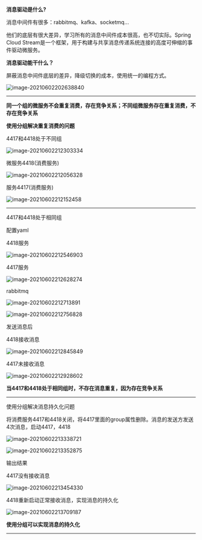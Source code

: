 **消息驱动是什么?**

消息中间件有很多：rabbitmq、kafka、socketmq...

他们的底层有很大差异，学习所有的消息中间件成本很高，也不切实际。Spring Cloud Stream是一个框架，用于构建与共享消息传递系统连接的高度可伸缩的事件驱动微服务。

**消息驱动能干什么？**

屏蔽消息中间件底层的差异，降级切换的成本，使用统一的编程方式。

![image-20210602202638840](C:\Users\ASUS\AppData\Roaming\Typora\typora-user-images\image-20210602202638840.png)

-------------------------------------------------------------------------------------------------------

**同一个组的微服务不会重复消费，存在竞争关系；不同组微服务存在重复消费，不存在竞争关系**

**使用分组解决重复消费的问题**

4417和4418处于不同组

![image-20210602212303334](C:\Users\ASUS\AppData\Roaming\Typora\typora-user-images\image-20210602212303334.png)

微服务4418(消费服务)

![image-20210602212056328](C:\Users\ASUS\AppData\Roaming\Typora\typora-user-images\image-20210602212056328.png)

服务4417(消费服务)

![image-20210602212152458](C:\Users\ASUS\AppData\Roaming\Typora\typora-user-images\image-20210602212152458.png)

----------------------------------------------------------------------------------------------

4417和4418处于相同组

配置yaml

4418服务

![image-20210602212546903](C:\Users\ASUS\AppData\Roaming\Typora\typora-user-images\image-20210602212546903.png)

4417服务

![image-20210602212628274](C:\Users\ASUS\AppData\Roaming\Typora\typora-user-images\image-20210602212628274.png)

rabbitmq

![image-20210602212713891](C:\Users\ASUS\AppData\Roaming\Typora\typora-user-images\image-20210602212713891.png)

![image-20210602212756828](C:\Users\ASUS\AppData\Roaming\Typora\typora-user-images\image-20210602212756828.png)

发送消息后

4418接收消息

![image-20210602212845849](C:\Users\ASUS\AppData\Roaming\Typora\typora-user-images\image-20210602212845849.png)

4417未接收消息

![image-20210602212928602](C:\Users\ASUS\AppData\Roaming\Typora\typora-user-images\image-20210602212928602.png)

**当4417和4418处于相同组时，不存在消息重复，因为存在竞争关系**

------------------------------------------------------------------------

使用分组解决消息持久化问题

将消费服务4417和4418关闭，将4417里面的group属性删除。消息的发送方发送4次消息，启动4417，4418

![image-20210602213338721](C:\Users\ASUS\AppData\Roaming\Typora\typora-user-images\image-20210602213338721.png)

![image-20210602213352875](C:\Users\ASUS\AppData\Roaming\Typora\typora-user-images\image-20210602213352875.png)

输出结果

4417没有接收消息

![image-20210602213454330](C:\Users\ASUS\AppData\Roaming\Typora\typora-user-images\image-20210602213454330.png)

4418重新启动正常接收消息，实现消息的持久化

![image-20210602213709187](C:\Users\ASUS\AppData\Roaming\Typora\typora-user-images\image-20210602213709187.png)

**使用分组可以实现消息的持久化**

------------------------------------------------------------------------------

